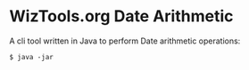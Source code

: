 # WizTools.org Date Arithmetic

A cli tool written in Java to perform Date arithmetic operations:

    $ java -jar 

